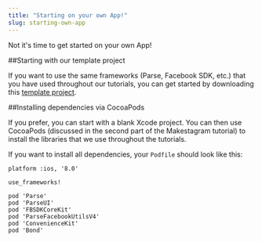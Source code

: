 ```yaml
---
title: "Starting on your own App!"
slug: starting-own-app
---
```


Not it's time to get started on your own App! 

##Starting with our template project

If you want to use the same frameworks (Parse, Facebook SDK, etc.) that you have used throughout our tutorials, you can get started by downloading this [template project](https://github.com/MakeSchool/Makestagram-Swift-Solution/archive/TemplateProject.zip).

##Installing dependencies via CocoaPods

If you prefer, you can start with a blank Xcode project. You can then use CocoaPods (discussed in the second part of the Makestagram tutorial) to install the libraries that we use throughout the tutorials.

If you want to install all dependencies, your `Podfile` should look like this:

	platform :ios, '8.0'
	
	use_frameworks!
	
	pod 'Parse'
	pod 'ParseUI'
	pod 'FBSDKCoreKit'
	pod 'ParseFacebookUtilsV4'
	pod 'ConvenienceKit'
	pod 'Bond'